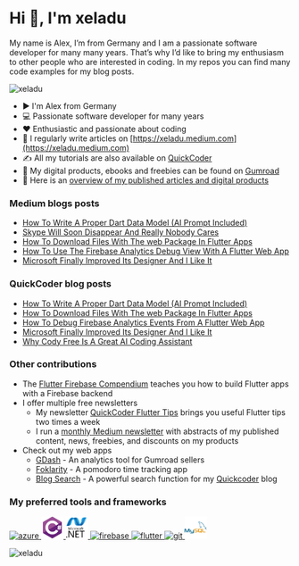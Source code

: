 # Hi 👋, I'm xeladu

My name is Alex, I’m from Germany and I am a passionate software developer for many many years. That’s why I’d like to bring my enthusiasm to other people who are interested in coding. In my repos you can find many code examples for my blog posts.

<p align="left"> <img src="https://komarev.com/ghpvc/?username=xeladu&label=Profile%20views&color=44ff00&style=plastic" alt="xeladu" /> </p>

- ▶  I'm Alex from Germany
- 💻 Passionate software developer for many years
- ❤  Enthusiastic and passionate about coding
- 📝 I regularly write articles on [https://xeladu.medium.com](https://xeladu.medium.com)
- ✍ All my tutorials are also available on [QuickCoder](https://quickcoder.org)
- 🏬 My digital products, ebooks and freebies can be found on [Gumroad](https://xeladu.gumroad.com)
- 📙 Here is an [overview of my published articles and digital products](https://xeladu.medium.com/%E2%84%B9-xeladus-info-point-find-quickly-what-you-need-bbe620e97d8c)

### Medium blogs posts
<!-- BLOG-POST-LIST:START -->
- [How To Write A Proper Dart Data Model &lpar;AI Prompt Included&rpar;](https://levelup.gitconnected.com/how-to-write-a-proper-dart-data-model-ai-prompt-included-1e2a561bad93?source=rss-ae1e6291afc3------2)
- [Skype Will Soon Disappear And Really Nobody Cares](https://xeladu.medium.com/skype-will-soon-disappear-and-really-nobody-cares-6e9c654a0a99?source=rss-ae1e6291afc3------2)
- [How To Download Files With The web Package In Flutter Apps](https://levelup.gitconnected.com/how-to-download-files-with-the-web-package-in-flutter-apps-2f678a2c2d54?source=rss-ae1e6291afc3------2)
- [How To Use The Firebase Analytics Debug View With A Flutter Web App](https://levelup.gitconnected.com/how-to-use-the-firebase-analytics-debug-view-with-a-flutter-web-app-826795990331?source=rss-ae1e6291afc3------2)
- [Microsoft Finally Improved Its Designer And I Like It](https://levelup.gitconnected.com/microsoft-finally-improved-its-designer-and-i-like-it-98b679c577a3?source=rss-ae1e6291afc3------2)
<!-- BLOG-POST-LIST:END -->

### QuickCoder blog posts
<!-- QC-BLOG-POST-LIST:START -->
- [How To Write A Proper Dart Data Model &lpar;AI Prompt Included&rpar;](https://quickcoder.org/how-to-write-a-proper-dart-data-model/?utm_source=rss&utm_medium=rss&utm_campaign=how-to-write-a-proper-dart-data-model)
- [How To Download Files With The web Package In Flutter Apps](https://quickcoder.org/how-to-download-files-with-the-web-package-in-flutter-apps/?utm_source=rss&utm_medium=rss&utm_campaign=how-to-download-files-with-the-web-package-in-flutter-apps)
- [How To Debug Firebase Analytics Events From A Flutter Web App](https://quickcoder.org/how-to-debug-firebase-analytics-events-from-a-flutter-web-app/?utm_source=rss&utm_medium=rss&utm_campaign=how-to-debug-firebase-analytics-events-from-a-flutter-web-app)
- [Microsoft Finally Improved Its Designer And I Like It](https://quickcoder.org/microsoft-finally-improved-its-designer-and-i-like-it/?utm_source=rss&utm_medium=rss&utm_campaign=microsoft-finally-improved-its-designer-and-i-like-it)
- [Why Cody Free Is A Great AI Coding Assistant](https://quickcoder.org/why-cody-is-a-great-ai-coding-assistant/?utm_source=rss&utm_medium=rss&utm_campaign=why-cody-is-a-great-ai-coding-assistant)
<!-- QC-BLOG-POST-LIST:END -->

### Other contributions

- The [Flutter Firebase Compendium](https://flutter-firebase.quickcoder.org) teaches you how to build Flutter apps with a Firebase backend
- I offer multiple free newsletters
  - My newsletter [QuickCoder Flutter Tips](https://newsletters.quickcoder.org#flutter) brings you useful Flutter tips two times a week
  - I run a [monthly Medium newsletter](https://newsletters.quickcoder.org#medium) with abstracts of my published content, news, freebies, and discounts on my products
- Check out my web apps
  - [GDash](https://quickcoder.org/gdash) - An analytics tool for Gumroad sellers 
  - [Foklarity](https://foklarity.quickcoder.org) - A pomodoro time tracking app
  - [Blog Search](https://search.quickcoder.org) - A powerful search function for my [Quickcoder](https://quickcoder.org) blog

### My preferred tools and frameworks
 <p>
  <a href="https://azure.microsoft.com/en-in/" target="_blank" rel="noreferrer"> <img src="https://www.vectorlogo.zone/logos/microsoft_azure/microsoft_azure-icon.svg" alt="azure" width="40" height="40"/> </a> 
  <a href="https://www.w3schools.com/cs/" target="_blank" rel="noreferrer"> <img src="https://raw.githubusercontent.com/devicons/devicon/master/icons/csharp/csharp-original.svg" alt="csharp" width="40" height="40"/> </a> 
  <a href="https://dotnet.microsoft.com/" target="_blank" rel="noreferrer"> <img src="https://raw.githubusercontent.com/devicons/devicon/master/icons/dot-net/dot-net-original-wordmark.svg" alt="dotnet" width="40" height="40"/> </a> 
  <a href="https://firebase.google.com/" target="_blank" rel="noreferrer"> <img src="https://www.vectorlogo.zone/logos/firebase/firebase-icon.svg" alt="firebase" width="40" height="40"/> </a> 
  <a href="https://flutter.dev" target="_blank" rel="noreferrer"> <img src="https://www.vectorlogo.zone/logos/flutterio/flutterio-icon.svg" alt="flutter" width="40" height="40"/> </a> 
  <a href="https://git-scm.com/" target="_blank" rel="noreferrer"> <img src="https://www.vectorlogo.zone/logos/git-scm/git-scm-icon.svg" alt="git" width="40" height="40"/> </a> 
  <a href="https://www.mysql.com/" target="_blank" rel="noreferrer"> <img src="https://raw.githubusercontent.com/devicons/devicon/master/icons/mysql/mysql-original-wordmark.svg" alt="mysql" width="40" height="40"/> </a> 
  </p>
  
  <p><img src="https://github-readme-stats.vercel.app/api/top-langs?username=xeladu&show_icons=true&theme=synthwave&locale=en&layout=compact" alt="xeladu" /></p>
